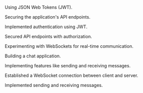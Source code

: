 Using JSON Web Tokens (JWT).

Securing the application's API endpoints.

Implemented authentication using JWT.

Secured API endpoints with authorization.

Experimenting with WebSockets for real-time communication.

Building a chat application.

Implementing features like sending and receiving messages.

Established a WebSocket connection between client and server.

Implemented sending and receiving messages.
